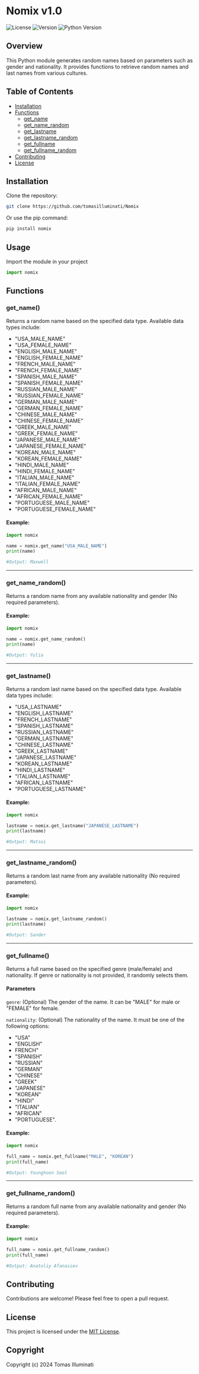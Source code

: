 # Nomix v1.0
![License](https://img.shields.io/badge/license-MIT-red.svg)
![Version](https://img.shields.io/badge/version-1.0-brightgreen)
![Python Version](https://img.shields.io/badge/python-3.11-blue)


## Overview
This Python module generates random names based on parameters such as gender and nationality. It provides functions to retrieve random names and last names from various cultures.

## Table of Contents
- [Installation](#installation)
- [Functions](#functions)
  - [get_name](#get_name)
  - [get_name_random](#get_name_random)
  - [get_lastname](#get_lastname)
  - [get_lastname_random](#get_lastname_random)
  - [get_fullname](#get_fullname)
  - [get_fullname_random](#get_fullname_random)
- [Contributing](#contributing)
- [License](#license)

## Installation
Clone the repository:

```bash
git clone https://github.com/tomasilluminati/Nomix
```
Or use the pip command:

```bash
pip install nomix 
```

## Usage
Import the module in your project

```python
import nomix 
```

## Functions

### get_name()
Returns a random name based on the specified data type. Available data types include:

- "USA_MALE_NAME"
- "USA_FEMALE_NAME"
- "ENGLISH_MALE_NAME"
- "ENGLISH_FEMALE_NAME"
- "FRENCH_MALE_NAME"
- "FRENCH_FEMALE_NAME"
- "SPANISH_MALE_NAME"
- "SPANISH_FEMALE_NAME"
- "RUSSIAN_MALE_NAME"
- "RUSSIAN_FEMALE_NAME"
- "GERMAN_MALE_NAME"
- "GERMAN_FEMALE_NAME"
- "CHINESE_MALE_NAME"
- "CHINESE_FEMALE_NAME"
- "GREEK_MALE_NAME"
- "GREEK_FEMALE_NAME"
- "JAPANESE_MALE_NAME"
- "JAPANESE_FEMALE_NAME"
- "KOREAN_MALE_NAME"
- "KOREAN_FEMALE_NAME"
- "HINDI_MALE_NAME"
- "HINDI_FEMALE_NAME"
- "ITALIAN_MALE_NAME"
- "ITALIAN_FEMALE_NAME"
- "AFRICAN_MALE_NAME"
- "AFRICAN_FEMALE_NAME"
- "PORTUGUESE_MALE_NAME"
- "PORTUGUESE_FEMALE_NAME"

#### Example:

```python
import nomix 

name = nomix.get_name("USA_MALE_NAME")
print(name)

#Output: Maxwell 
```

------

### get_name_random()
Returns a random name from any available nationality and gender (No required parameters).

#### Example:

```python
import nomix 

name = nomix.get_name_random()
print(name)

#Output: Yulia
```

-----
### get_lastname()
Returns a random last name based on the specified data type. Available data types include:

- "USA_LASTNAME"
- "ENGLISH_LASTNAME"
- "FRENCH_LASTNAME"
- "SPANISH_LASTNAME"
- "RUSSIAN_LASTNAME"
- "GERMAN_LASTNAME"
- "CHINESE_LASTNAME"
- "GREEK_LASTNAME"
- "JAPANESE_LASTNAME"
- "KOREAN_LASTNAME"
- "HINDI_LASTNAME"
- "ITALIAN_LASTNAME"
- "AFRICAN_LASTNAME"
- "PORTUGUESE_LASTNAME"

#### Example:

```python
import nomix 

lastname = nomix.get_lastname("JAPANESE_LASTNAME")
print(lastname)

#Output: Matsui 
```

-----
### get_lastname_random()
Returns a random last name from any available nationality (No required parameters).

#### Example:

```python
import nomix 

lastname = nomix.get_lastname_random()
print(lastname)

#Output: Sander 
```

----
### get_fullname()
Returns a full name based on the specified genre (male/female) and nationality. If genre or nationality is not provided, it randomly selects them.

#### Parameters

`genre`: (Optional) The gender of the name. It can be "MALE" for male or "FEMALE" for female.

`nationality`: (Optional) The nationality of the name. It must be one of the following options:

- "USA"
- "ENGLISH"
- FRENCH"
- "SPANISH"
- "RUSSIAN"
- "GERMAN"
- "CHINESE"
- "GREEK"
- "JAPANESE"
- "KOREAN"
- "HINDI"
- "ITALIAN"
- "AFRICAN"
- "PORTUGUESE".


#### Example:

```python
import nomix 

full_name = nomix.get_fullname("MALE", "KOREAN")
print(full_name)

#Output: Younghoon Seol
```

-----
### get_fullname_random()
Returns a random full name from any available nationality and gender (No required parameters).

#### Example:

```python
import nomix 

full_name = nomix.get_fullname_random()
print(full_name)

#Output: Anatoliy Afanasiev
```

## Contributing
Contributions are welcome! Please feel free to open a pull request.

## License
This project is licensed under the [MIT License](LICENSE).

## Copyright
Copyright (c) 2024 Tomas Illuminati